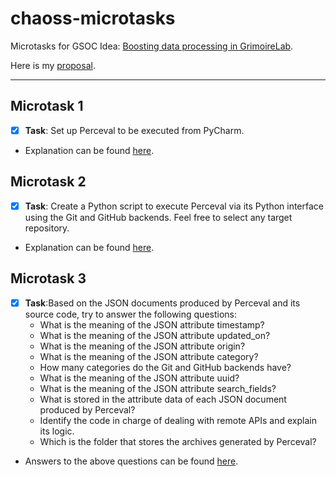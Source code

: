 # chaoss-microtasks
 
Microtasks for GSOC Idea: [Boosting data processing in GrimoireLab](https://github.com/chaoss/grimoirelab/issues/285).

Here is my [proposal]().

---

## Microtask 1

- [x] **Task**: Set up Perceval to be executed from PyCharm.

- Explanation can be found [here](./microtask-1).


## Microtask 2

- [x] **Task**: Create a Python script to execute Perceval via its Python interface using the Git and GitHub backends. Feel free to select any target repository.

- Explanation can be found [here](./microtask-2).

## Microtask 3

- [x] **Task**:Based on the JSON documents produced by Perceval and its source code, try to answer the following questions:
  - What is the meaning of the JSON attribute timestamp?
  - What is the meaning of the JSON attribute updated_on?
  - What is the meaning of the JSON attribute origin?
  - What is the meaning of the JSON attribute category?
  - How many categories do the Git and GitHub backends have?
  - What is the meaning of the JSON attribute uuid?
  - What is the meaning of the JSON attribute search_fields?
  - What is stored in the attribute data of each JSON document produced by Perceval?
  - Identify the code in charge of dealing with remote APIs and explain its logic.
  - Which is the folder that stores the archives generated by Perceval?

- Answers to the above questions can be found [here](./microtask-3).